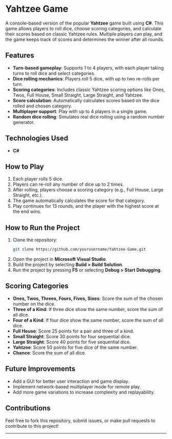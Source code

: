# Yahtzee Game

A console-based version of the popular **Yahtzee** game built using **C#**. This game allows players to roll dice, choose scoring categories, and calculate their scores based on classic Yahtzee rules. Multiple players can play, and the game keeps track of scores and determines the winner after all rounds.

## Features
- **Turn-based gameplay**: Supports 1 to 4 players, with each player taking turns to roll dice and select categories.
- **Dice rolling mechanics**: Players roll 5 dice, with up to two re-rolls per turn.
- **Scoring categories**: Includes classic Yahtzee scoring options like Ones, Twos, Full House, Small Straight, Large Straight, and Yahtzee.
- **Score calculation**: Automatically calculates scores based on the dice rolled and chosen category.
- **Multiplayer support**: Play with up to 4 players in a single game.
- **Random dice rolling**: Simulates real dice rolling using a random number generator.

## Technologies Used
- **C#**
  
## How to Play
1. Each player rolls 5 dice.
2. Players can re-roll any number of dice up to 2 times.
3. After rolling, players choose a scoring category (e.g., Full House, Large Straight, etc.).
4. The game automatically calculates the score for that category.
5. Play continues for 13 rounds, and the player with the highest score at the end wins.

## How to Run the Project
1. Clone the repository:
   ```bash
   git clone https://github.com/yourusername/Yahtzee-Game.git
   ```
2. Open the project in **Microsoft Visual Studio**.
3. Build the project by selecting **Build > Build Solution**.
4. Run the project by pressing **F5** or selecting **Debug > Start Debugging**.

## Scoring Categories
- **Ones, Twos, Threes, Fours, Fives, Sixes**: Score the sum of the chosen number on the dice.
- **Three of a Kind**: If three dice show the same number, score the sum of all dice.
- **Four of a Kind**: If four dice show the same number, score the sum of all dice.
- **Full House**: Score 25 points for a pair and three of a kind.
- **Small Straight**: Score 30 points for four sequential dice.
- **Large Straight**: Score 40 points for five sequential dice.
- **Yahtzee**: Score 50 points for five dice of the same number.
- **Chance**: Score the sum of all dice.

## Future Improvements
- Add a GUI for better user interaction and game display.
- Implement network-based multiplayer mode for remote play.
- Add more game variations to increase complexity and replayability.

## Contributions
Feel free to fork this repository, submit issues, or make pull requests to contribute to this project!

---
